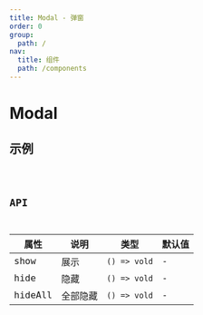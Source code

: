```yaml
---
title: Modal - 弹窗
order: 0
group:
  path: /
nav:
  title: 组件
  path: /components
---
```


# Modal

## 示例

<code src="./demos/index" />

## API

| 属性    | 说明     | 类型         | 默认值 |
| ------- | -------- | ------------ | ------ |
| show    | 展示     | `() => vold` | -      |
| hide    | 隐藏     | `() => vold` | -      |
| hideAll | 全部隐藏 | `() => vold` | -      |
